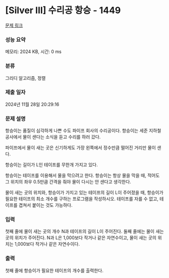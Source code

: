 # [Silver III] 수리공 항승 - 1449 

[문제 링크](https://www.acmicpc.net/problem/1449) 

### 성능 요약

메모리: 2024 KB, 시간: 0 ms

### 분류

그리디 알고리즘, 정렬

### 제출 일자

2024년 11월 28일 20:29:16

### 문제 설명

<p>항승이는 품질이 심각하게 나쁜 수도 파이프 회사의 수리공이다. 항승이는 세준 지하철 공사에서 물이 샌다는 소식을 듣고 수리를 하러 갔다.</p>

<p>파이프에서 물이 새는 곳은 신기하게도 가장 왼쪽에서 정수만큼 떨어진 거리만 물이 샌다.</p>

<p>항승이는 길이가 L인 테이프를 무한개 가지고 있다.</p>

<p>항승이는 테이프를 이용해서 물을 막으려고 한다. 항승이는 항상 물을 막을 때, 적어도 그 위치의 좌우 0.5만큼 간격을 줘야 물이 다시는 안 샌다고 생각한다.</p>

<p>물이 새는 곳의 위치와, 항승이가 가지고 있는 테이프의 길이 L이 주어졌을 때, 항승이가 필요한 테이프의 최소 개수를 구하는 프로그램을 작성하시오. 테이프를 자를 수 없고, 테이프를 겹쳐서 붙이는 것도 가능하다.</p>

### 입력 

 <p>첫째 줄에 물이 새는 곳의 개수 N과 테이프의 길이 L이 주어진다. 둘째 줄에는 물이 새는 곳의 위치가 주어진다. N과 L은 1,000보다 작거나 같은 자연수이고, 물이 새는 곳의 위치는 1,000보다 작거나 같은 자연수이다.</p>

### 출력 

 <p>첫째 줄에 항승이가 필요한 테이프의 개수를 출력한다.</p>

